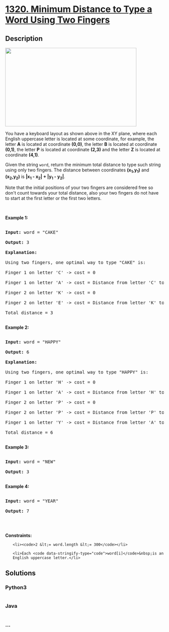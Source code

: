 # [1320. Minimum Distance to Type a Word Using Two Fingers](https://leetcode.com/problems/minimum-distance-to-type-a-word-using-two-fingers)

## Description
<p><img alt="" src="https://assets.leetcode.com/uploads/2020/01/02/leetcode_keyboard.png" style="width: 417px; height: 250px;" /></p>



<p>You have a keyboard layout as shown above in the XY plane, where each English uppercase letter is located at some coordinate, for example, the letter <strong>A</strong> is located at coordinate <strong>(0,0)</strong>, the letter <strong>B</strong> is located at coordinate <strong>(0,1)</strong>, the letter <strong>P</strong> is located at coordinate <strong>(2,3)</strong> and the letter <strong>Z</strong> is located at coordinate <strong>(4,1)</strong>.</p>



<p>Given the string <code>word</code>, return the minimum total distance to type such string using only two&nbsp;fingers. The distance between coordinates <strong>(x<sub>1</sub>,y<sub>1</sub>)</strong> and <strong>(x<sub>2</sub>,y<sub>2</sub>)</strong> is <strong>|x<sub>1</sub> - x<sub>2</sub>| + |y<sub>1</sub> - y<sub>2</sub>|</strong>.&nbsp;</p>



<p>Note that the initial positions of your two&nbsp;fingers are considered free so don&#39;t count towards your total distance, also your two&nbsp;fingers do not have to start at the first letter or the first two&nbsp;letters.</p>



<p>&nbsp;</p>

<p><strong>Example 1:</strong></p>



<pre>

<strong>Input:</strong> word = &quot;CAKE&quot;

<strong>Output:</strong> 3

<strong>Explanation: 

</strong>Using two fingers, one optimal way to type &quot;CAKE&quot; is: 

Finger 1 on letter &#39;C&#39; -&gt; cost = 0 

Finger 1 on letter &#39;A&#39; -&gt; cost = Distance from letter &#39;C&#39; to letter &#39;A&#39; = 2 

Finger 2 on letter &#39;K&#39; -&gt; cost = 0 

Finger 2 on letter &#39;E&#39; -&gt; cost = Distance from letter &#39;K&#39; to letter &#39;E&#39; = 1 

Total distance = 3

</pre>



<p><strong>Example 2:</strong></p>



<pre>

<strong>Input:</strong> word = &quot;HAPPY&quot;

<strong>Output:</strong> 6

<strong>Explanation: </strong>

Using two fingers, one optimal way to type &quot;HAPPY&quot; is:

Finger 1 on letter &#39;H&#39; -&gt; cost = 0

Finger 1 on letter &#39;A&#39; -&gt; cost = Distance from letter &#39;H&#39; to letter &#39;A&#39; = 2

Finger 2 on letter &#39;P&#39; -&gt; cost = 0

Finger 2 on letter &#39;P&#39; -&gt; cost = Distance from letter &#39;P&#39; to letter &#39;P&#39; = 0

Finger 1 on letter &#39;Y&#39; -&gt; cost = Distance from letter &#39;A&#39; to letter &#39;Y&#39; = 4

Total distance = 6

</pre>



<p><strong>Example 3:</strong></p>



<pre>

<strong>Input:</strong> word = &quot;NEW&quot;

<strong>Output:</strong> 3

</pre>



<p><strong>Example 4:</strong></p>



<pre>

<strong>Input:</strong> word = &quot;YEAR&quot;

<strong>Output:</strong> 7

</pre>



<p>&nbsp;</p>

<p><strong>Constraints:</strong></p>



<ul>

	<li><code>2 &lt;= word.length &lt;= 300</code></li>

	<li>Each <code data-stringify-type="code">word[i]</code>&nbsp;is an English uppercase letter.</li>

</ul>


## Solutions


<!-- tabs:start -->

### **Python3**

```python

```

### **Java**

```java

```

### **...**
```

```

<!-- tabs:end -->